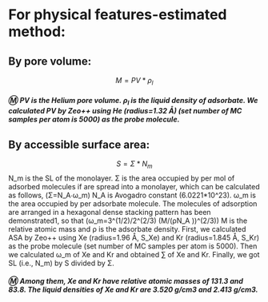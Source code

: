 # For physical features-estimated  method:     

## By pore volume: 
$$ M=PV*ρ_l $$                     
##### :m: PV is the Helium pore volume. ${ρ_l}$ is the liquid density of adsorbate. We calculated PV by Zeo++ using He (radius=1.32 Å) (set number of MC samples per atom is 5000) as the probe molecule.
## By accessible surface area:                  
$$ S=Σ*N_m $$
N_m is the SL of the monolayer. Σ is the area occupied by per mol of adsorbed molecules if are spread into a monolayer, which can be calculated as follows,
(Σ=N_A∙ω_m)
N_A is Avogadro constant (6.0221*10^23). ω_m is the area occupied by per adsorbate molecule. The molecules of adsorption are arranged in a hexagonal dense stacking pattern has been demonstrated1, so that
(ω_m=3^(1/2)/2^(2/3)  (M/(ρN_A ))^(2/3))
M is the relative atomic mass and ρ is the adsorbate density.
First, we calculated ASA by Zeo++ using Xe (radius=1.96 Å, S_Xe) and Kr (radius=1.845 Å, S_Kr) as the probe molecule (set number of MC samples per atom is 5000). Then we calculated ω_m of Xe and Kr and obtained ∑ of Xe and Kr. Finally, we got SL (i.e., N_m) by S divided by Σ.

##### :m: Among them, Xe and Kr have relative atomic masses of 131.3 and 83.8. The liquid densities of Xe and Kr are 3.520 g/cm3 and 2.413 g/cm3. 
